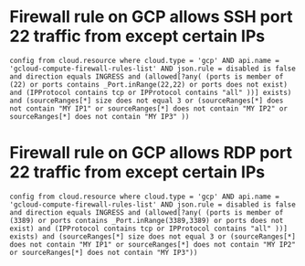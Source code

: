# Firewall rule on GCP allows SSH port 22 traffic from except certain IPs

`config from cloud.resource where cloud.type = 'gcp' AND api.name = 'gcloud-compute-firewall-rules-list' AND json.rule = disabled is false and direction equals INGRESS and (allowed[?any( (ports is member of (22) or ports contains _Port.inRange(22,22) or ports does not exist) and (IPProtocol contains tcp or IPProtocol contains "all" ))] exists) and (sourceRanges[*] size does not equal 3 or (sourceRanges[*] does not contain "MY IP1" or sourceRanges[*] does not contain "MY IP2" or sourceRanges[*] does not contain "MY IP3" ))`

# Firewall rule on GCP allows RDP port 22 traffic from except certain IPs

`config from cloud.resource where cloud.type = 'gcp' AND api.name = 'gcloud-compute-firewall-rules-list' AND json.rule = disabled is false and direction equals INGRESS and (allowed[?any( (ports is member of (3389) or ports contains _Port.inRange(3389,3389) or ports does not exist) and (IPProtocol contains tcp or IPProtocol contains "all" ))] exists) and (sourceRanges[*] size does not equal 3 or (sourceRanges[*] does not contain "MY IP1" or sourceRanges[*] does not contain "MY IP2" or sourceRanges[*] does not contain "MY IP3")) `
